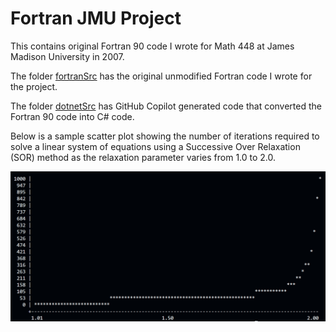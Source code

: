 # Fortran JMU Project

This contains original Fortran 90 code I wrote for Math 448 at James Madison University in 2007.  

The folder [fortranSrc](fortranSrc) has the original unmodified Fortran code I wrote for the project.

The folder [dotnetSrc](dotnetSrc) has GitHub Copilot generated code that converted the Fortran 90 code into C# code.

Below is a sample scatter plot showing the number of iterations required to solve a linear system of equations using a Successive Over Relaxation (SOR) method as the relaxation parameter varies from 1.0 to 2.0.

![Scatter Plot Example](assets/ScatterPlotExample.png)